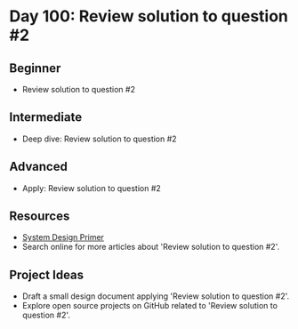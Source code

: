 # Day 100: Review solution to question #2

## Beginner
- Review solution to question #2

## Intermediate
- Deep dive: Review solution to question #2

## Advanced
- Apply: Review solution to question #2

## Resources
- [System Design Primer](https://github.com/donnemartin/system-design-primer/search?q=Review+solution+to+question+%232)
- Search online for more articles about 'Review solution to question #2'.

## Project Ideas
- Draft a small design document applying 'Review solution to question #2'.
- Explore open source projects on GitHub related to 'Review solution to question #2'.
